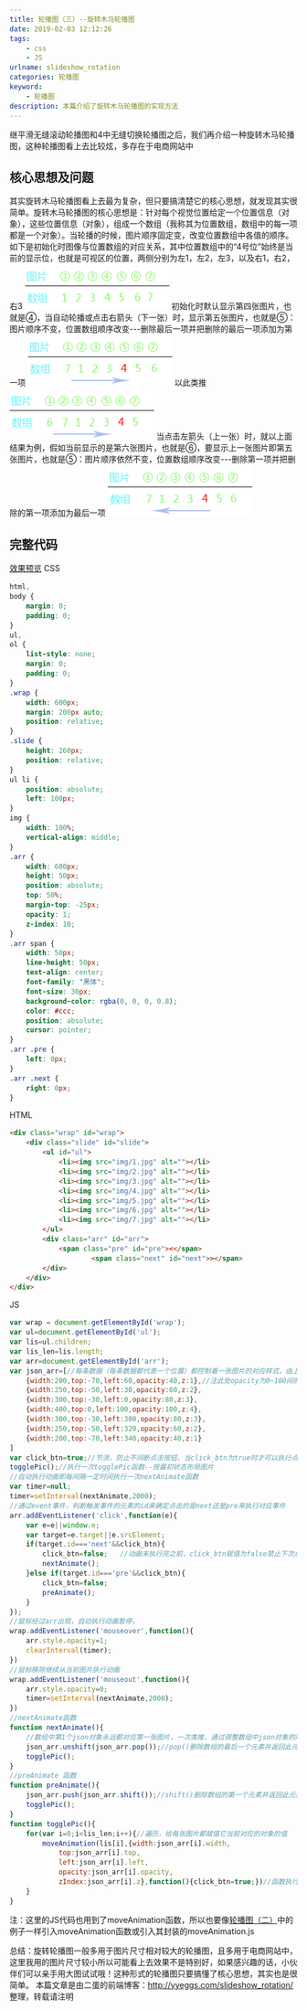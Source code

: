 ```yaml
---
title: 轮播图（三）--旋转木马轮播图
date: 2019-02-03 12:12:26
tags:
    - css
    - JS
urlname: slideshow_rotation
categories: 轮播图
keyword:
    - 轮播图
description: 本篇介绍了旋转木马轮播图的实现方法
---
```

继平滑无缝滚动轮播图和4中无缝切换轮播图之后，我们再介绍一种旋转木马轮播图，这种轮播图看上去比较炫，多存在于电商网站中
## 核心思想及问题
其实旋转木马轮播图看上去最为复杂，但只要搞清楚它的核心思想，就发现其实很简单。旋转木马轮播图的核心思想是：针对每个视觉位置给定一个位置信息（对象），这些位置信息（对象），组成一个数组（我称其为位置数组，数组中的每一项都是一个对象）。当轮播的时候，图片顺序固定变，改变位置数组中各值的顺序。
如下是初始化时图像与位置数组的对应关系，其中位置数组中的“4号位”始终是当前的显示位，也就是可视区的位置，两侧分别为左1，左2，左3，以及右1，右2，右3
![旋转木马轮播图-1](../img/slide_img/xzmm1.png)
初始化时默认显示第四张图片，也就是④，当自动轮播或点击右箭头（下一张）时，显示第五张图片，也就是⑤：图片顺序不变，位置数组顺序改变---删除最后一项并把删除的最后一项添加为第一项
![旋转木马轮播图-2](../img/slide_img/xzmm2.png)
以此类推
![旋转木马轮播图-3](../img/slide_img/xzmm3.png)
当点击左箭头（上一张）时，就以上面结果为例，假如当前显示的是第六张图片，也就是⑥，要显示上一张图片即第五张图片，也就是⑤：图片顺序依然不变，位置数组顺序改变---删除第一项并把删除的第一项添加为最后一项
![旋转木马轮播图-3](../img/slide_img/xzmm4.png)

## 完整代码
[效果预览](http://htmlpreview.github.io/?https://github.com/eggs116/eggs116.github.io/blob/hexo/source/demo/slideshow/slideshow_rotation.html)
CSS
```css
html,
body {
    margin: 0;
    padding: 0;
}
ul,
ol {
    list-style: none;
    margin: 0;
    padding: 0;
}
.wrap {
    width: 600px;
    margin: 200px auto;
    position: relative;
}
.slide {
    height: 260px;
    position: relative;
}
ul li {
    position: absolute;
    left: 100px;
}
img {
    width: 100%;
    vertical-align: middle;
}
.arr {
    width: 600px;
    height: 50px;
    position: absolute;
    top: 50%;
    margin-top: -25px;
    opacity: 1;
    z-index: 10;
}
.arr span {
    width: 50px;
    line-height: 50px;
    text-align: center;
    font-family: "黑体";
    font-size: 30px;
    background-color: rgba(0, 0, 0, 0.8);
    color: #ccc;
    position: absolute;
    cursor: pointer;
}
.arr .pre {
    left: 0px;
}
.arr .next {
    right: 0px;
}
```
HTML
```html
<div class="wrap" id="wrap">
    <div class="slide" id="slide">
        <ul id="ul">
            <li><img src="img/1.jpg" alt=""></li>
            <li><img src="img/2.jpg" alt=""></li>
            <li><img src="img/3.jpg" alt=""></li>
            <li><img src="img/4.jpg" alt=""></li>
            <li><img src="img/5.jpg" alt=""></li>
            <li><img src="img/6.jpg" alt=""></li>
            <li><img src="img/7.jpg" alt=""></li>
        </ul>
        <div class="arr" id="arr">
            <span class="pre" id="pre"><</span>
                    <span class="next" id="next">></span>
        </div>
    </div>
</div>
```
JS
```javascript
var wrap = document.getElementById('wrap');
var ul=document.getElementById('ul');
var lis=ul.children;
var lis_len=lis.length;
var arr=document.getElementById('arr');
var json_arr=[//每条数据（每条数据都代表一个位置）都控制着一张图片的对应样式，由上至下，依次是第1~7张图片，切换时图片由上至下依然是第1~7张图片，而数组中的数据位置改变，从而实现图片切换效果
    {width:200,top:-70,left:60,opacity:40,z:1},//注此处opacity为0~100间的值，而非0~1
    {width:250,top:-50,left:30,opacity:60,z:2},
    {width:300,top:-30,left:0,opacity:80,z:3},
    {width:400,top:0,left:100,opacity:100,z:4},
    {width:300,top:-30,left:300,opacity:80,z:3},
    {width:250,top:-50,left:320,opacity:60,z:2},
    {width:200,top:-70,left:340,opacity:40,z:1}
]
var click_btn=true;//节流，防止不间断点击按钮，当click_btn为true时才可以执行点击事件
togglePic();//执行一次togglePic函数--按最初状态布局图片
//自动执行动画即每间隔一定时间执行一次nextAnimate函数
var timer=null;
timer=setInterval(nextAnimate,2000);
//通过event事件，判断触发事件的元素的id来确定点击的是next还是pre来执行对应事件
arr.addEventListener('click',function(e){
    var e=e||window.e;
    var target=e.target||e.srcElement;
    if(target.id==='next'&&click_btn){     
        click_btn=false;   //动画未执行完之前，click_btn赋值为false禁止下次点击事件执行    
        nextAnimate();
    }else if(target.id==='pre'&&click_btn){
        click_btn=false;
        preAnimate();
    }
});
//鼠标经过arr出现，自动执行动画暂停，
wrap.addEventListener('mouseover',function(){
    arr.style.opacity=1;
    clearInterval(timer);
})
//鼠标移除继续从当前图片执行动画
wrap.addEventListener('mouseout',function(){
    arr.style.opacity=0;
    timer=setInterval(nextAnimate,2000);
})    
//nextAnimate函数
function nextAnimate(){
    //数组中第1个json对象永远都对应第一张图片，一次类推，通过调整数组中json对象的顺序来控制图片位置（注每个json对象都对应一个固定的位置）
    json_arr.unshift(json_arr.pop());//pop()删除数组的最后一个元素并返回此元素，unshift()在数组首尾插入元素
    togglePic();     
}
//preAnimate 函数
function preAnimate(){
    json_arr.push(json_arr.shift());//shift()删除数组的第一个元素并返回此元素，push()在数组尾部插入元素
    togglePic();
}
function togglePic(){
    for(var i=0;i<lis_len;i++){//遍历，给每张图片都赋值它当前对应的对象的值
        moveAnimation(lis[i],{width:json_arr[i].width,
            top:json_arr[i].top,
            left:json_arr[i].left,
            opacity:json_arr[i].opacity,
            zIndex:json_arr[i].z},function(){click_btn=true;})//函数执行完毕后click_btn赋值为true，方可执行下次点击事件
    }
}
```
注：这里的JS代码也用到了moveAnimation函数，所以也要像[轮播图（二）](http://yyeggs.com/slideshow_switch/)中的例子一样引入moveAnimation函数或引入其封装的moveAnimation.js


总结：旋转轮播图一般多用于图片尺寸相对较大的轮播图，且多用于电商网站中，这里我用的图片尺寸较小所以可能看上去效果不是特别好，如果感兴趣的话，小伙伴们可以亲手用大图试试哦！这种形式的轮播图只要搞懂了核心思想，其实也是很简单。
本篇文章是由二蛋的前端博客：http://yyeggs.com/slideshow_rotation/ 整理，转载请注明